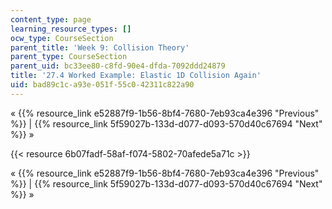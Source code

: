 ```yaml
---
content_type: page
learning_resource_types: []
ocw_type: CourseSection
parent_title: 'Week 9: Collision Theory'
parent_type: CourseSection
parent_uid: bc33ee80-c8fd-90e4-dfda-7092ddd24879
title: '27.4 Worked Example: Elastic 1D Collision Again'
uid: bad89c1c-a93e-051f-55c0-42311c822a90
---
```


« {{% resource_link e52887f9-1b56-8bf4-7680-7eb93ca4e396 "Previous" %}} | {{% resource_link 5f59027b-133d-d077-d093-570d40c67694 "Next" %}} »

{{< resource 6b07fadf-58af-f074-5802-70afede5a71c >}}

« {{% resource_link e52887f9-1b56-8bf4-7680-7eb93ca4e396 "Previous" %}} | {{% resource_link 5f59027b-133d-d077-d093-570d40c67694 "Next" %}} »
